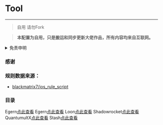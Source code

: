 # Tool
---

>自用 请勿Fork

> **本配置为自用，只是搬运和同步更新大佬作品，所有内容均来自互联网。**


</details>

<details>
  <summary>免责申明</summary>
   



* 本项目中的资源文件，禁止用于商业或非法目的、禁止任何公众号或自媒体进行任何形式的转载和发布。否则后果自负。

* 本项目中所有的资源内容主要是用于学习以及研究。不能保证本项目内容的合法性、准确性、完整性和有效性。

* 如果任何个人或组织认为该项目中的内容可能涉嫌侵犯其权利，则应该及时通知并提供身份证明以及所有权证明。我将在收到认证文件后删除相关的内容。

* 本项目只收集和整理开源项目的规则和重写以及脚本。在该基础上进行修改满足自用需求作为自用库使用，本项目的所有贡献者并不负责维护规则和重写以及脚本。

* 本项目所有规则和重写以及脚本数据都来自互联网。不保证其所有资源的可用性。不生产规则只是开源规则的搬运工。特别感谢开源规则项目作者的默默辛勤付出。

* 本项目不对资源内容负责。包括但不限于内容的真实性、准确性、合法性。使用本项目所造成的所有后果与本项目中所有贡献者无关，由使用个人或组织完全承担。

* 您必须在下载后的24小时内从计算机或手机中完全删除以上内容。

* 以任何方式查看本项目的个人或者组织和直接或者间接使用本项目任何资源内容的使用者都应该仔细阅读本声明。本人保留随时对免责声明进行补充或更改的权利。

* 直接或者间接使用并复制任何本项目相关内容的个人或组织则被视为已经接受本项目的免责声明。本人保留在不通知的情况下随时修改、更新或删除本声明的权利。

</details>


### 感谢
### 规则数据来源：

- [blackmatrix7/ios_rule_script](https://github.com/blackmatrix7/ios_rule_script/)

### 目录

Egern[点此查看](https://github.com/Auniquesir/Tool/blob/X/Egern/Rule/README.md)
Egern[点此查看](https://github.com/Auniquesir/Tool/tree/X/Egern/Rules/README.md)
Loon[点此查看](https://github.com/Auniquesir/Tool/tree/X/Loon/Rules/README.md)
Shadowrocket[点此查看](https://github.com/Auniquesir/Tool/tree/X/Shadowrocket/Rules/README.md)
QuantumultX[点此查看](https://github.com/Auniquesir/Tool/tree/X/QuantumultX/Rules/README.md)
Stash[点此查看](https://github.com/Auniquesir/Tool/tree/X/Stash/Rules/README.md)
